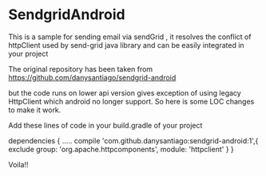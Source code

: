 # SendgridAndroid
This is a sample for sending email via sendGrid , it resolves the conflict of httpClient used by send-grid java library and can be easily integrated in your project

The original repository has been taken from
https://github.com/danysantiago/sendgrid-android

but the code runs on lower api version gives exception of using legacy HttpClient which android no longer support. So here is some LOC changes to make it work.

Add these lines of code in your build.gradle of your project

dependencies {
.....
    compile 'com.github.danysantiago:sendgrid-android:1',{
        exclude group: 'org.apache.httpcomponents', module: 'httpclient'
    }
}

Voila!!
